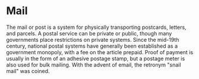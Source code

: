 # Mail
The mail or post is a system for physically transporting postcards, letters, and parcels. A postal service can be private or public, though many governments place restrictions on private systems. Since the mid-19th century, national postal systems have generally been established as a government monopoly, with a fee on the article prepaid. Proof of payment is usually in the form of an adhesive postage stamp, but a postage meter is also used for bulk mailing. With the advent of email, the retronym "snail mail" was coined.
